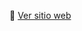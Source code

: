🔗 [Ver sitio web]([https://marcoscya.github.io/clima/](https://marcoscya.github.io/WebClima-Senati/))
